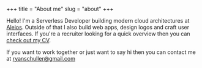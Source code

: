 +++
title = "About me"
slug = "about"
+++

Hello! I'm a Serverless Developer building modern cloud architectures at [Aleios](https://aleios.com). Outside of that I also build web apps, design logos and craft user interfaces. If you're a recruiter looking for a quick overview then you can [check out my CV](/Ryan_Schuller_CV.pdf).

If you want to work together or just want to say hi then you can contact me at [ryanschuller@gmail.com](mailto:ryanschuller@gmail.com)
